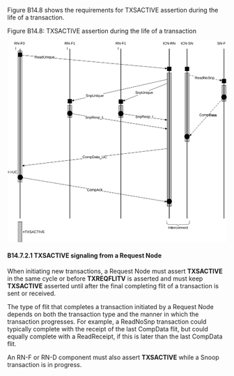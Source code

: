 Figure B14.8 shows the requirements for TXSACTIVE assertion during the life of a transaction.

Figure B14.8: TXSACTIVE assertion during the life of a transaction

![Image](page_486/image_000000_76bc97b3adcc1b4dd9b4d93eaaf170f6bde7f7ec14a6cc994e663f0fc66d6d7b.png)

#### B14.7.2.1 TXSACTIVE signaling from a Request Node

When initiating new transactions, a Request Node must assert **TXSACTIVE** in the same cycle or before **TXREQFLITV** is asserted and must keep **TXSACTIVE** asserted until after the final completing flit of a transaction is sent or received.

The type of flit that completes a transaction initiated by a Request Node depends on both the transaction type and the manner in which the transaction progresses. For example, a ReadNoSnp transaction could typically complete with the receipt of the last CompData flit, but could equally complete with a ReadReceipt, if this is later than the last CompData flit.

An RN-F or RN-D component must also assert **TXSACTIVE** while a Snoop transaction is in progress.